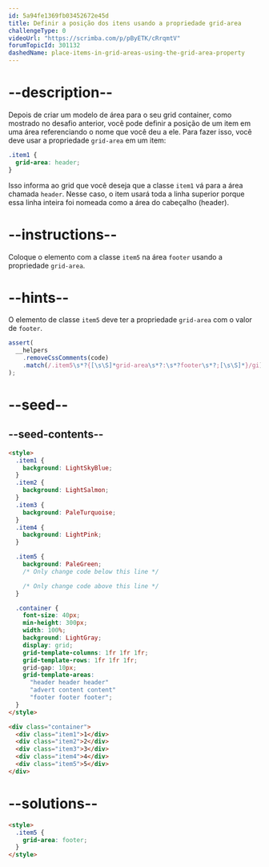 ```yaml
---
id: 5a94fe1369fb03452672e45d
title: Definir a posição dos itens usando a propriedade grid-area
challengeType: 0
videoUrl: "https://scrimba.com/p/pByETK/cRrqmtV"
forumTopicId: 301132
dashedName: place-items-in-grid-areas-using-the-grid-area-property
---
```


# --description--

Depois de criar um modelo de área para o seu grid container, como mostrado no desafio anterior, você pode definir a posição de um item em uma área referenciando o nome que você deu a ele. Para fazer isso, você deve usar a propriedade `grid-area` em um item:

```css
.item1 {
  grid-area: header;
}
```

Isso informa ao grid que você deseja que a classe `item1` vá para a área chamada `header`. Nesse caso, o item usará toda a linha superior porque essa linha inteira foi nomeada como a área do cabeçalho (header).

# --instructions--

Coloque o elemento com a classe `item5` na área `footer` usando a propriedade `grid-area`.

# --hints--

O elemento de classe `item5` deve ter a propriedade `grid-area` com o valor de `footer`.

```js
assert(
  __helpers
    .removeCssComments(code)
    .match(/.item5\s*?{[\s\S]*grid-area\s*?:\s*?footer\s*?;[\s\S]*}/gi)
);
```

# --seed--

## --seed-contents--

```html
<style>
  .item1 {
    background: LightSkyBlue;
  }
  .item2 {
    background: LightSalmon;
  }
  .item3 {
    background: PaleTurquoise;
  }
  .item4 {
    background: LightPink;
  }

  .item5 {
    background: PaleGreen;
    /* Only change code below this line */

    /* Only change code above this line */
  }

  .container {
    font-size: 40px;
    min-height: 300px;
    width: 100%;
    background: LightGray;
    display: grid;
    grid-template-columns: 1fr 1fr 1fr;
    grid-template-rows: 1fr 1fr 1fr;
    grid-gap: 10px;
    grid-template-areas:
      "header header header"
      "advert content content"
      "footer footer footer";
  }
</style>

<div class="container">
  <div class="item1">1</div>
  <div class="item2">2</div>
  <div class="item3">3</div>
  <div class="item4">4</div>
  <div class="item5">5</div>
</div>
```

# --solutions--

```html
<style>
  .item5 {
    grid-area: footer;
  }
</style>
```
